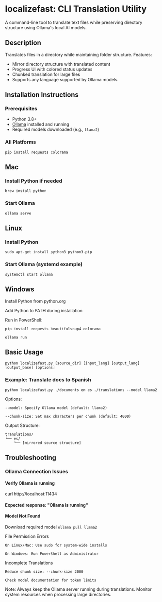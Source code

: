 # localizefast: CLI Translation Utility

A command-line tool to translate text files while preserving directory structure using Ollama's local AI models.

## Description

Translates files in a directory while maintaining folder structure. Features:
- Mirror directory structure with translated content
- Progress UI with colored status updates
- Chunked translation for large files
- Supports any language supported by Ollama models

## Installation Instructions

### Prerequisites
- Python 3.8+
- [Ollama](https://ollama.ai/) installed and running
- Required models downloaded (e.g., `llama2`)

### All Platforms

```pip install requests colorama```

## Mac

### Install Python if needed
```brew install python```
### Start Ollama
```ollama serve```

## Linux

### Install Python
```sudo apt-get install python3 python3-pip```

### Start Ollama (systemd example)
```systemctl start ollama```

## Windows

Install Python from python.org

Add Python to PATH during installation

Run in PowerShell:

```pip install requests beautifulsoup4 colorama```

```ollama run```

## Basic Usage

```python localizefast.py [source_dir] [input_lang] [output_lang] [output_base] [options]```

### Example: Translate docs to Spanish
```python localizefast.py ./documents en es ./translations --model llama2```

Options:

    --model: Specify Ollama model (default: llama2)

    --chunk-size: Set max characters per chunk (default: 4000)

Output Structure:

```
translations/
└── es/
    └── [mirrored source structure]
```
## Troubleshooting

### Ollama Connection Issues

#### Verify Ollama is running
curl http://localhost:11434

#### Expected response: "Ollama is running"

#### Model Not Found

Download required model
```ollama pull llama2```

File Permission Errors

    On Linux/Mac: Use sudo for system-wide installs

    On Windows: Run PowerShell as Administrator

Incomplete Translations

    Reduce chunk size: --chunk-size 2000

    Check model documentation for token limits


Note: Always keep the Ollama server running during translations. Monitor system resources when processing large directories.